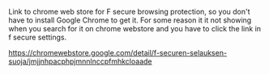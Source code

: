 Link to chrome web store for F secure browsing protection, so you don't have to install Google Chrome to get it. For some reason it it not showing when you search for it on chrome webstore and you have to click the link in f secure settings.

https://chromewebstore.google.com/detail/f-securen-selauksen-suoja/jmjjnhpacphpjmnnlnccpfmhkcloaade

